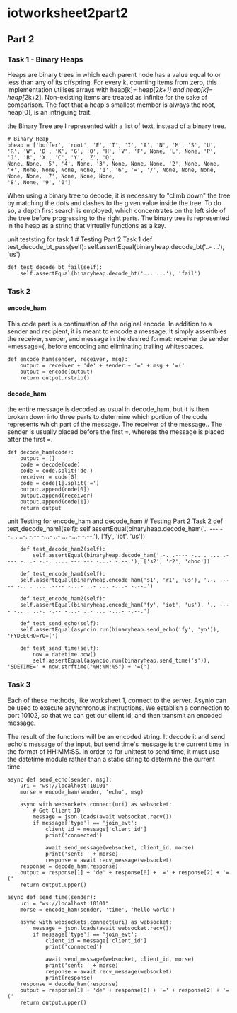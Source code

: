 # iotworksheet2part2

## Part 2

### Task 1 - Binary Heaps

Heaps are binary trees in which each parent node has a value equal to or less than any of its offspring. For every k, counting items from zero, this implementation utilises arrays with heap[k]= heap[2*k+1] and heap[k]= heap[2*k+2]. Non-existing items are treated as infinite for the sake of comparison. The fact that a heap's smallest member is always the root, heap[0], is an intriguing trait.

the Binary Tree are I represented with a list of text, instead of a binary tree.

    # Binary Heap
    bheap = ['buffer', 'root', 'E', 'T', 'I', 'A', 'N', 'M', 'S', 'U', 'R', 'W', 'D', 'K', 'G', 'O', 'H', 'V', 'F', None, 'L', None, 'P', 'J', 'B', 'X', 'C', 'Y', 'Z', 'Q',
    None, None, '5', '4', None, '3', None, None, None, '2', None, None, '+', None, None, None, None, '1', '6', '=', '/', None, None, None, None, None, '7', None, None, None, 
    '8', None, '9', '0']

When using a binary tree to decode, it is necessary to "climb down" the tree by matching the dots and dashes to the given value inside the tree. To do so, a depth first search is employed, which concentrates on the left side of the tree before progressing to the right parts. The binary tree is represented in the heap as a string that virtually functions as a key.

unit teststing for task 1
    # Testing Part 2 Task 1 
    def test_decode_bt_pass(self):
       self.assertEqual(binaryheap.decode_bt('..- ...'), 'us')

    def test_decode_bt_fail(self):
        self.assertEqual(binaryheap.decode_bt('... ...'), 'fail')

### Task 2

#### encode_ham

This code part is a continuation of the original encode. In addition to a sender and recipient, it is meant to encode a message. It simply assembles the receiver, sender, and message in the desired format: receiver de sender =message=(, before encoding and eliminating trailing whitespaces.

    def encode_ham(sender, receiver, msg):
        output = receiver + 'de' + sender + '=' + msg + '=('
        output = encode(output)
        return output.rstrip()

#### decode_ham

the entire message is decoded as usual in decode_ham, but it is then broken down into three parts to determine which portion of the code represents which part of the message. The receiver of the message.. The sender is usually placed before the first =, whereas the message is placed after the first =.

    def decode_ham(code):
        output = []
        code = decode(code)
        code = code.split('de')
        receiver = code[0]
        code = code[1].split('=')
        output.append(code[0])
        output.append(receiver)
        output.append(code[1])
        return output

unit Testing for encode_ham and decode_ham
        # Testing Part 2 Task 2
        def test_decode_ham1(self):
            self.assertEqual(binaryheap.decode_ham('.. --- - -.. . ..-. -.-- -...- ..- ... -...- -.--.'), ['fy', 'iot', 'us'])

        def test_decode_ham2(self):
            self.assertEqual(binaryheap.decode_ham('.-. .---- -.. . ... .---- -...- -.-. .... --- --- -...- -.--.'), ['s2', 'r2', 'choo'])

        def test_encode_ham1(self):
        self.assertEqual(binaryheap.encode_ham('s1', 'r1', 'us'), '.-. .---- -.. . ... .---- -...- ..- ... -...- -.--.')

        def test_encode_ham2(self):
        self.assertEqual(binaryheap.encode_ham('fy', 'iot', 'us'), '.. --- - -.. . ..-. -.-- -...- ..- ... -...- -.--.')

        def test_send_echo(self):
        self.assertEqual(asyncio.run(binaryheap.send_echo('fy', 'yo')), 'FYDEECHO=YO=(')

        def test_send_time(self):
            now = datetime.now()
            self.assertEqual(asyncio.run(binaryheap.send_time('s')), 'SDETIME=' + now.strftime("%H:%M:%S") + '=(')
### Task 3

Each of these methods, like worksheet 1, connect to the server. Asynio can be used to execute asynchronous instructions. We establish a connection to port 10102, so that we can get our client id, and then transmit an encoded message.

The result of the functions will be an encoded string. It  decode it and send echo's message of the input, but send time's message is the current time in the format of HH:MM:SS. In order to for unittest to send time, it must use the datetime module rather than a static string to determine the current time.

    async def send_echo(sender, msg):
        uri = "ws://localhost:10101"
        morse = encode_ham(sender, 'echo', msg)

        async with websockets.connect(uri) as websocket:
            # Get Client ID
            message = json.loads(await websocket.recv())
            if message['type'] == 'join_evt':
                client_id = message['client_id'] 
                print('connected')

                await send_message(websocket, client_id, morse)
                print('sent: ' + morse)
                response = await recv_message(websocket)
        response = decode_ham(response)
        output = response[1] + 'de' + response[0] + '=' + response[2] + '=('
        return output.upper()

    async def send_time(sender):
        uri = "ws://localhost:10101"
        morse = encode_ham(sender, 'time', 'hello world')

        async with websockets.connect(uri) as websocket:
            message = json.loads(await websocket.recv())
            if message['type'] == 'join_evt':
                client_id = message['client_id'] 
                print('connected')

                await send_message(websocket, client_id, morse)
                print('sent: ' + morse)
                response = await recv_message(websocket)
                print(response)
        response = decode_ham(response)
        output = response[1] + 'de' + response[0] + '=' + response[2] + '=('
        return output.upper()
